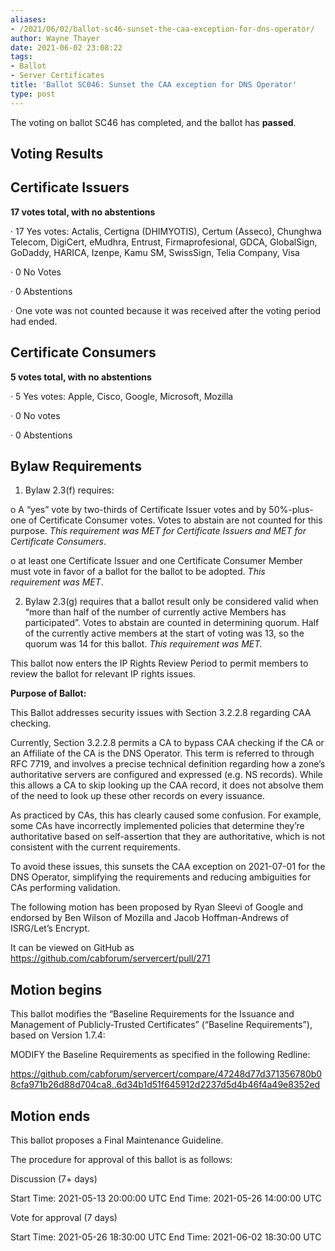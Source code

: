 ```yaml
---
aliases:
- /2021/06/02/ballot-sc46-sunset-the-caa-exception-for-dns-operator/
author: Wayne Thayer
date: 2021-06-02 23:08:22
tags:
- Ballot
- Server Certificates
title: 'Ballot SC046: Sunset the CAA exception for DNS Operator'
type: post
---
```


The voting on ballot SC46 has completed, and the ballot has **passed**.

## Voting Results

## Certificate Issuers

**17 votes total, with no abstentions**

· 17 Yes votes: Actalis, Certigna (DHIMYOTIS), Certum (Asseco), Chunghwa Telecom, DigiCert, eMudhra, Entrust, Firmaprofesional, GDCA, GlobalSign, GoDaddy, HARICA, Izenpe, Kamu SM, SwissSign, Telia Company, Visa

· 0 No Votes

· 0 Abstentions

· One vote was not counted because it was received after the voting period had ended.

## Certificate Consumers

**5 votes total, with no abstentions**

· 5 Yes votes: Apple, Cisco, Google, Microsoft, Mozilla

· 0 No votes

· 0 Abstentions

## Bylaw Requirements

1. Bylaw 2.3(f) requires:

o A “yes” vote by two-thirds of Certificate Issuer votes and by 50%-plus-one of Certificate Consumer votes. Votes to abstain are not counted for this purpose.
_This requirement was MET for Certificate Issuers and MET for Certificate Consumers_.

o at least one Certificate Issuer and one Certificate Consumer Member must vote in favor of a ballot for the ballot to be adopted.
_This requirement was MET_.

2. Bylaw 2.3(g) requires that a ballot result only be considered valid when “more than half of the number of currently active Members has participated”. Votes to abstain are counted in determining quorum. Half of the currently active members at the start of voting was 13, so the quorum was 14 for this ballot.
   _This requirement was MET._

This ballot now enters the IP Rights Review Period to permit members to review the ballot for relevant IP rights issues.

**Purpose of Ballot:**

This Ballot addresses security issues with Section 3.2.2.8 regarding CAA checking.

Currently, Section 3.2.2.8 permits a CA to bypass CAA checking if the CA or an Affiliate of the CA is the DNS Operator. This term is referred to through RFC 7719, and involves a precise technical definition regarding how a zone’s authoritative servers are configured and expressed (e.g. NS records). While this allows a CA to skip looking up the CAA record, it does not absolve them of the need to look up these other records on every issuance.

As practiced by CAs, this has clearly caused some confusion. For example, some CAs have incorrectly implemented policies that determine they’re authoritative based on self-assertion that they are authoritative, which is not consistent with the current requirements.

To avoid these issues, this sunsets the CAA exception on 2021-07-01 for the DNS Operator, simplifying the requirements and reducing ambiguities for CAs performing validation.

The following motion has been proposed by Ryan Sleevi of Google and endorsed by Ben Wilson of Mozilla and Jacob Hoffman-Andrews of ISRG/Let’s Encrypt.

It can be viewed on GitHub as <https://github.com/cabforum/servercert/pull/271>

## Motion begins

This ballot modifies the “Baseline Requirements for the Issuance and Management of Publicly-Trusted Certificates” (“Baseline Requirements”), based on Version 1.7.4:

MODIFY the Baseline Requirements as specified in the following Redline:

<https://github.com/cabforum/servercert/compare/47248d77d371356780b08cfa971b26d88d704ca8..6d34b1d51f645912d2237d5d4b46f4a49e8352ed>

## Motion ends

This ballot proposes a Final Maintenance Guideline.

The procedure for approval of this ballot is as follows:

Discussion (7+ days)

Start Time: 2021-05-13 20:00:00 UTC
End Time: 2021-05-26 14:00:00 UTC

Vote for approval (7 days)

Start Time: 2021-05-26 18:30:00 UTC
End Time: 2021-06-02 18:30:00 UTC